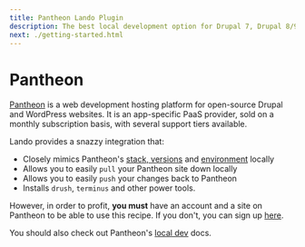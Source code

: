 ```yaml
---
title: Pantheon Lando Plugin
description: The best local development option for Drupal 7, Drupal 8/9 or WordPress sites running on Pantheon. Get Terminus and all the usual power tools plus awesome workflow automation.
next: ./getting-started.html
---
```


# Pantheon

[Pantheon](https://pantheon.io) is a web development hosting platform for open-source Drupal and WordPress websites. It is an app-specific PaaS provider, sold on a monthly subscription basis, with several support tiers available.

Lando provides a snazzy integration that:

* Closely mimics Pantheon's [stack, versions](https://docs.pantheon.io/platform/) and [environment](https://docs.pantheon.io/read-environment-config/) locally
* Allows you to easily `pull` your Pantheon site down locally
* Allows you to easily `push` your changes back to Pantheon
* Installs `drush`, `terminus` and other power tools.

However, in order to profit, **you must** have an account and a site on Pantheon to be able to use this recipe. If you don't, you can sign up [here](https://pantheon.io/register).

You should also check out Pantheon's [local dev](https://docs.pantheon.io/local-development/) docs.


